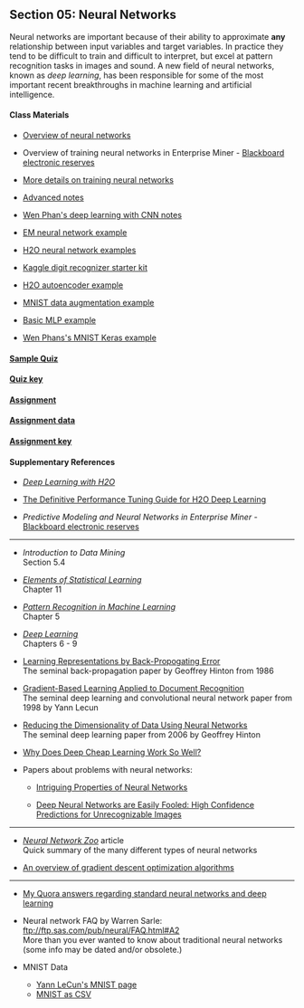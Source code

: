 ## Section 05: Neural Networks

Neural networks are important because of their ability to approximate **any** relationship between input variables and target variables. In practice they tend to be difficult to train and difficult to interpret, but excel at pattern recognition tasks in images and sound. A new field of neural networks, known as *deep learning*, has been responsible for some of the most important recent breakthroughs in machine learning and artificial intelligence.

#### Class Materials

* [Overview of neural networks](notes/instructor_notes.pdf)

* Overview of training neural networks in Enterprise Miner - [Blackboard electronic reserves](https://blackboard.gwu.edu)

* [More details on training neural networks](notes/tan_notes.pdf)

* [Advanced notes](notes/msba_2017_ml_week_2_FINAL.pdf)

* [Wen Phan's deep learning with CNN notes](notes/cnn-gwu.pdf)

* [EM neural network example](xml/05_neural_networks.xml)

* [H2O neural network examples](src/py_part_5_neural_networks.ipynb)

* [Kaggle digit recognizer starter kit](src/py_part_5_MNIST_DNN.ipynb)

* [H2O autoencoder example](src/py_part_5_MNIST_autoencoder.ipynb)

* [MNIST data augmentation example](src/py_part_5_MNIST_data_augmentation.ipynb)

* [Basic MLP example](src/py_part_5_basic_mlp_example.ipynb)

* [Wen Phans's MNIST Keras example](src/py_part_5_MNIST_keras_lenet.ipynb)

#### [Sample Quiz](quiz/sample/quiz_5.pdf)

#### [Quiz key](quiz/key/quiz_5_key.pdf)

#### [Assignment](assignment/assignment_3.pdf)

#### [Assignment data](assignment/raw)

#### [Assignment key](assignment/key)

#### Supplementary References

* [*Deep Learning with H2O*](http://h2o-release.s3.amazonaws.com/h2o/rel-ueno/1/docs-website/h2o-docs/booklets/DeepLearningBooklet.pdf)

* [The Definitive Performance Tuning Guide for H2O Deep Learning](https://blog.h2o.ai/2015/02/deep-learning-performance/)

* *Predictive Modeling and Neural Networks in Enterprise Miner* -
[Blackboard electronic reserves](https://blackboard.gwu.edu)

***

* *Introduction to Data Mining*</br>
Section 5.4

* [*Elements of Statistical Learning*](https://web.stanford.edu/~hastie/ElemStatLearn/printings/ESLII_print12.pdf)</br>
Chapter 11

* [*Pattern Recognition in Machine Learning*](http://users.isr.ist.utl.pt/~wurmd/Livros/school/Bishop%20-%20Pattern%20Recognition%20And%20Machine%20Learning%20-%20Springer%20%202006.pdf)</br>
Chapter 5

* [*Deep Learning*](http://www.deeplearningbook.org/)</br>
Chapters 6 - 9

* [Learning Representations by Back-Propogating Error](http://www.cs.toronto.edu/~fritz/absps/naturebp.pdf)</br>
The seminal back-propagation paper by Geoffrey Hinton from 1986

* [Gradient-Based Learning Applied to Document Recognition](http://yann.lecun.com/exdb/publis/pdf/lecun-01a.pdf)</br>
The seminal deep learning and convolutional neural network paper from 1998 by Yann Lecun

* [Reducing the Dimensionality of Data Using Neural Networks](https://www.cs.toronto.edu/~hinton/science.pdf)</br>
The seminal deep learning paper from 2006 by Geoffrey Hinton

* [Why Does Deep Cheap Learning Work So Well?](https://arxiv.org/pdf/1608.08225.pdf)

* Papers about problems with neural networks:

  * [Intriguing Properties of Neural Networks](https://arxiv.org/pdf/1312.6199.pdf)

  * [Deep Neural Networks are Easily Fooled: High Confidence Predictions for Unrecognizable Images](http://arxiv.org/pdf/1412.1897v2.pdf)

***

* [*Neural Network Zoo*](http://www.asimovinstitute.org/neural-network-zoo/) article </br>
Quick summary of the many different types of neural networks

* [An overview of gradient descent optimization algorithms](http://sebastianruder.com/optimizing-gradient-descent/index.html)

***

* [My Quora answers regarding standard neural networks and deep learning](https://www.quora.com/profile/Patrick-Hall-4/answers/Artificial-Neural-Networks-ANNs)

* Neural network FAQ by Warren Sarle: ftp://ftp.sas.com/pub/neural/FAQ.html#A2 </br> More than you ever wanted to know about traditional neural networks (some info may be dated and/or obsolete.)

* MNIST Data

  * [Yann LeCun's MNIST page](http://yann.lecun.com/exdb/mnist/)
  * [MNIST as CSV](https://pjreddie.com/projects/mnist-in-csv/)
